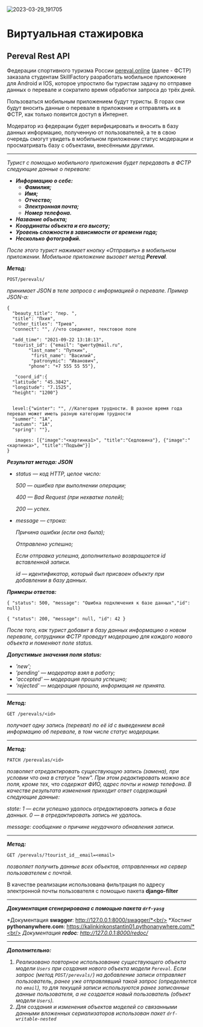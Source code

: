![2023-03-29_191705](https://user-images.githubusercontent.com/108303572/228615897-8bd00bcd-cd95-4a56-9783-34211fdf2780.jpg)

# Виртуальная стажировка
## Pereval Rest API

Федерации спортивного туризма России [pereval.online](https://pereval.online) (далее - ФСТР) заказала студентам SkillFactory разработать мобильное приложение для Android и IOS, которое упростило бы туристам задачу по отправке данных о перевале и сократило время обработки запроса до трёх дней.

Пользоваться мобильным приложением будут туристы. В горах они будут вносить данные о перевале в приложение и отправлять их в ФСТР, как только появится доступ в Интернет.

Модератор из федерации будет верифицировать и вносить в базу данных информацию, полученную от пользователей, а те в свою очередь смогут увидеть в мобильном приложении статус модерации и просматривать базу с объектами, внесёнными другими.

___

*Турист с помощью мобильного приложения будет передавать в ФСТР следующие данные о перевале:*
+ ***Информацию о себе:***
  + ***Фамилия;***
  + ***Имя;***
  + ***Отчество;***
  + ***Электронная почта;***
  + ***Номер телефона.***
+ ***Название объекта;***
+ ***Координаты объекта и его высоту;***
+ ***Уровень сложности в зависимости от времени года;***
+ ***Несколько фотографий.***

*После этого турист нажимает кнопку «Отправить» в мобильном приложении. Мобильное приложение вызовет метод **Pereval**.*


 ***Метод:***
 
```
POST/perevals/
```
 
 *принимает JSON в теле запроса с информацией о перевале. Пример JSON-а:*

```
{
  "beauty_title": "пер. ",
  "title": "Пхия",
  "other_titles": "Триев",
  "connect": "", //что соединяет, текстовое поле
 
  "add_time": "2021-09-22 13:18:13",
  "tourist_id": {"email": "qwerty@mail.ru", 		
        "last_name": "Пупкин",
		 "first_name": "Василий",
		 "patronymic": "Иванович",
        "phone": "+7 555 55 55"}, 
 
   "coord_id":{
  "latitude": "45.3842",
  "longitude": "7.1525",
  "height": "1200"}
 
 
  level:{"winter": "", //Категория трудности. В разное время года перевал может иметь разную категорию трудности
  "summer": "1А",
  "autumn": "1А",
  "spring": ""},
 
   images: [{"image":"<картинка1>", "title":"Седловина"}, {"image":"<картинка>", "title":"Подъём"}]
}
```

***Результат метода: JSON***

+ *status — код HTTP, целое число:*
 
    *500 — ошибка при выполнении операции;*
    
    *400 — Bad Request (при нехватке полей);*
    
    *200 — успех.*
    
+ *message — строка:*

   *Причина ошибки (если она была);*
    
    *Отправлено успешно;*
    
    *Если отправка успешна, дополнительно возвращается id вставленной записи.*
    
    *id — идентификатор, который был присвоен объекту при добавлении в базу данных.*
    
    
***Примеры oтветов:***

`{ "status": 500, "message": "Ошибка подключения к базе данных","id": null}`

`{ "status": 200, "message": null, "id": 42 }`


*После того, как турист добавит в базу данных информацию о новом перевале, сотрудники ФСТР проведут модерацию для каждого нового объекта и поменяют поле status.*

***Допустимые значения поля status:***

+ *'new';*
+ *'pending' — модератор взял в работу;*
+ *'accepted'  — модерация прошла успешно;*
+ *'rejected' — модерация прошла, информация не принята.*


______

 ***Метод:*** 

```
GET /perevals/<id>
```
*получает одну запись (перевал) по её id с выведением всей информацию об перевале, в том числе статус модерации.*

____

***Метод:***

```
PATCH /perevalas/<id>
```

*позволяет отредактировать существующую запись (замена), при условии что она в статусе "new". При этом редактировать можно все поля, кроме тех, что содержат ФИО, адрес почты и номер телефона. В качестве результата изменения приходит ответ содержащий следующие данные:*

 *state:*
     *1 — если успешно удалось отредактировать запись в базе данных.*
     *0 — в отредактировать запись не удалось.*
    
 *message: сообщение о причине неудачного обновления записи.*
 
_____

***Метод:***
   
```
GET /perevals/?tourist_id__email=<email>
```

*позволяет получить данные всех объектов, отправленных на сервер пользователем с почтой.* 

В качестве реализации использована фильтрация по адресу электронной почты пользователя с помощью пакета **django-filter**

______


***Документация сгенерирована с помощью пакета `drf-yasg`*** 

*Документация **swagger**: http://127.0.0.1:8000/swagger/*<br/>
*Хостинг **pythonanywhere.com**: https://kalinkinkonstantin01.pythonanywhere.com/*<br/>
*Документация **redoc**: http://127.0.0.1:8000/redoc/*

______

***Дополнительно:***

1. *Реализовано повторное использование существующего объекта модели `Users` при создания нового объекта модели `Pereval`. Если запрос (метод `POST/perevals/`) на добавление записи отправляет пользователь, ранее уже отправлявший такой запрос (определяется по `email`), то для текущей записи используются ранее записанные данные пользователя, а не создается новый пользователь (объект модели `Users`).* 
2. *Для создания и изменения объектов моделей со связанными данными вложенных сериализаторов использован пакет `drf-writable-nested`*

